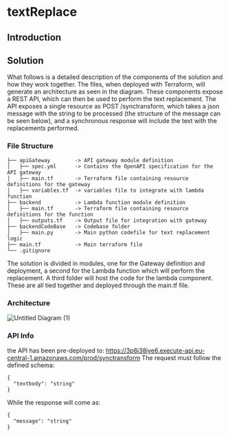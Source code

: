 # textReplace
## Introduction

## Solution
What follows is a detailed description of the components of the solution and how they work together.
The files, when deployed with Terraform, will generate an architecture as seen in the diagram. These components expose a REST API, which can then be used to perform the text replacement.
The API exposes a single resource as POST /synctransform, which takes a json message with the string to be processed (the structure of the message can be seen below), and a synchronous response will include the text with the replacements performed.

### File Structure
```
├── apiGateway        -> API gateway module definition
│   ├── spec.yml      -> Contains the OpenAPI specification for the API gateway
│   ├── main.tf       -> Terraform file containing resource definitions for the gateway
│   ├── variables.tf  -> variables file to integrate with lambda function
├── backend           -> Lambda function module definition
│   ├── main.tf       -> Terraform file containing resource definitions for the function
│   ├── outputs.tf    -> Output file for integration with gateway
├── backendCodeBase   -> Codebase folder
│   ├── main.py       -> Main python codefile for text replacement logic
├── main.tf           -> Main terraform file
└── .gitignore
```
The solution is divided in modules, one for the Gateway definition and deployment, a second for the Lambda function which will perform the replacement. A third folder will host the code for the lambda component.
These are all tied together and deployed through the main.tf file.
### Architecture
![Untitled Diagram (1)](https://user-images.githubusercontent.com/16083769/155941353-95b52c25-aa47-40b3-8f45-f0519b92d11c.jpg)

### API Info
the API has been pre-deployed to: https://3p6i38iye6.execute-api.eu-central-1.amazonaws.com/prod/synctransform
The request must follow the defined schema:
```
{
  "textbody": "string"
}
```
While the response will come as:
```
{
  "message": "string"
}
```
